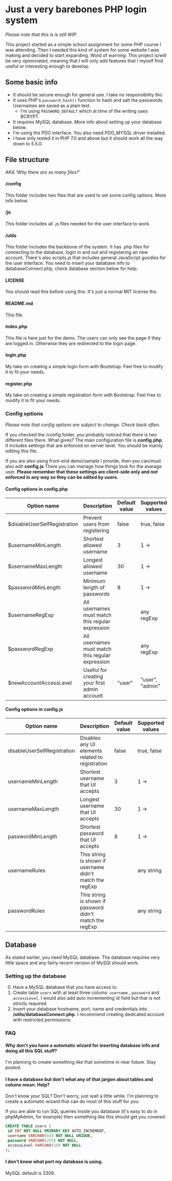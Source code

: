 # Just a very barebones PHP login system

_Please note that this is is still WIP._

This project started as a simple school assignment for some PHP course I was attending. Then I needed this kind of system for some website I was making and decided to start expanding. Word of warning: This project is/will be very opinionated, meaning that I will only add features that I myself find useful or interesting enough to develop.

## Some basic info

* It should be secure enough for general use. I take no responsibility tho.
* It uses PHP's `password_hash()` function to hash and salt the passwords. Usernames are saved as a plain text.
  * I'm using `PASSWORD_DEFAULT` which at time of the writing uses BCRYPT.
* It requires MySQL database. More info about setting up your database below.
* I'm using the PDO interface. You also need PDO_MYSQL driver installed.
* I have only tested it in PHP 7.0 and above but it should work all the way down to 5.5.0.

## File structure

_AKA 'Why there are so many files?'_

#### /config
This folder includes two files that are used to set some config options. More info below.
#### /js
This folder includes all .js files needed for the user interface to work.
#### /utils
This folder includes the backbone of the system. It has .php files for connecting to the database, login in and out and registering an new account. There's also scripts.js that includes general JavaScript goodies for the user interface. You need to insert your database info to databaseConnect.php, check database section below for help.
#### LICENSE
You should read this before using this. It's just a normal MIT license tho.
#### README.md
This file.
#### index.php
This file is here just for the demo. The users can only see the page if they are logged in. Otherwise they are redirected to the login page.
#### login.php
My take on creating a simple login form with Bootstrap. Feel free to modify it to fit your needs.
#### register.php
My take on creating a simple registration form with Bootstrap. Feel free to modify it to fit your needs.

### Config options

_Please note that config options are subject to change. Check back often._

If you checked the /config folder, you probably noticed that there is two different files there. What gives? The main configuration file is **config.php**. It includes settings that are enforced on server level. You should be mainly editing this file.

If you are also using front-end demo/sample I provide, then you can/must also edit **config.js** There you can manage how things look for the avarage user. **Please remember that these settings are client-side only and _not_ enforced in any way so they can be edited by users.**

#### Config options in config.php
| Option name                  | Description                                                | Default value | Supported values |
|------------------------------|------------------------------------------------------------|---------------|------------------|
| $disableUserSelfRegistration | Prevent users from registering                             | false         | true, false      |
| $usernameMinLength           | Shortest allowed username                                  | 3             | 1 ->             |
| $usernameMaxLength           | Longest allowed username                                   | 30            | 1 ->             |
| $passwordMinLength           | Minimum length of passwords                                | 8             | 1 ->             |
| $usernameRegExp              | All usernames must match this regular expression           |               | any regExp       |
| $passwordRegExp              | All usernames must match this regular expression           |               | any regExp       |
| $newAccountAccessLevel       | Useful for creating your first admin account               | "user"        | "user", "admin"  |


#### Config options in config.js
| Option name                 | Description                                                 | Default value | Supported values |
|-----------------------------|-------------------------------------------------------------|---------------|------------------|
| disableUserSelfRegistration | Disables any UI elements related to registration            | false         | true, false      |
| usernameMinLength           | Shortest username that UI accepts                           | 3             | 1 ->             |
| usernameMaxLength           | Longest username that UI accepts                            | 30            | 1 ->             |
| passwordMinLength           | Shortest password that UI accepts                           | 8             | 1 ->             |
| usernameRules               | This string is shown if username didn't match the regExp    |               | any string       |
| passwordRules               | This string is shown if password didn't match the regExp    |               | any string       |

## Database

As stated earlier, you need MySQL database. The database requires very little space and any fairly recent version of MySQl should work.

### Setting up the database
0. Have a MySQL database that you have access to.
1. Create table `users` with at least three colums: `username` , `password` and `accessLevel`. I would also add auto incrementing id field but that is not strictly required.
2. Insert your database hostname, port, name and credentials into **/utils/databaseConnect.php**. I recommend creating dedicated account with restricted permissions.

### FAQ
#### Why don't you have a automatic wizard for inserting database info and doing all this SQL stuff?
I'm planning to create something like that sometime in near future. Stay posted.

#### I have a database but don't what any of that jargon about tables and colums mean. Help?
Don't know your SQL? Don't worry, just wait a little while. I'm planning to create a automatic wizard that can do most of this stuff for you.

If you are able to run SQL queries inside you database (it's easy to do in phpMyAdmin, for example) then something like this should get you covered:
````SQL
CREATE TABLE users (
 id INT NOT NULL PRIMARY KEY AUTO_INCREMENT,
 username VARCHAR(64) NOT NULL UNIQUE,
 password VARCHAR(255) NOT NULL,
 accessLevel VARCHAR(10) NOT NULL
);
````

#### I don't know what port my database is using.
MySQL default is 3306.
